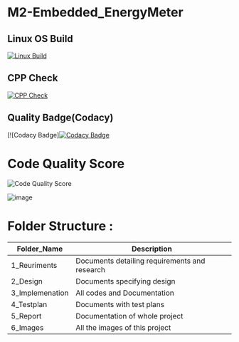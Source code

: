 # M2-Embedded_EnergyMeter

## Linux OS Build
[![Linux Build](https://github.com/legends07/M2-Embedded_EnergyMeter/actions/workflows/linux_c-cpp.yml/badge.svg)](https://github.com/legends07/M1_Application_Digital-Number-System/blob/main/.github/workflows/linux_c-cpp.yml)


## CPP Check
[![CPP Check](https://github.com/legends07/M2-Embedded_EnergyMeter/actions/workflows/cpp_check.yml/badge.svg)](https://github.com/legends07/M2-Embedded_EnergyMeter/blob/main/.github/workflows/cpp_check.yml)

## Quality Badge(Codacy)
[![Codacy Badge][![Codacy Badge](https://app.codacy.com/project/badge/Grade/96584430e6ec42309ceec6c29a1e655a)](https://www.codacy.com/gh/legends07/M2-Embedded_EnergyMeter/dashboard?utm_source=github.com&amp;utm_medium=referral&amp;utm_content=legends07/M2-Embedded_EnergyMeter&amp;utm_campaign=Badge_Grade)

# Code Quality Score
![Code Quality Score](https://api.codiga.io/project/30259/score/svg)

![image](https://user-images.githubusercontent.com/80235704/144298413-409aef24-f01f-4392-8180-7d02b92d7ca4.png)



# Folder Structure :

Folder_Name      |  Description
-----------------|--------------
1_Reuriments     |  Documents detailing requirements and research
2_Design         |  Documents specifying design
3_Implemenation  |  All codes and Documentation
4_Testplan       |  Documents with test plans
  5_Report       |  Documentation of whole project
6_Images         |  All the images of this project
